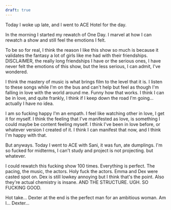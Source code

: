 ```yaml
---
draft: true
---
```

Today I woke up late, and I went to ACE Hotel for the day. 

In the morning I started my rewatch of One Day. I marvel at how I can rewatch a show and still feel the emotions I felt. 

To be so for real, I think the reason I like this show so much is because it validates the fantasy a lot of girls like me had with their friendships. DISCLAIMER, the really long friendships I have or the serious ones, I have never felt the emotions of this show, but the less serious, I can admit, I've wondered. 

I think the mastery of music is what brings film to the level that it is. I listen to these songs while I'm on the bus and can't help but feel as though I'm falling in love with the world around me. Funny how that works. I think I can be in love, and quite frankly, I think if I keep down the road I'm going... actually I have no idea. 

I am so fucking happy I'm an empath. I feel like watching other in love, I get it for myself. I think the feeling that I've manifested as love, is something I could maybe be content feeling myself. I think I've been in love before, or whatever version I created of it. I think I can manifest that now, and I think I'm happy with that. 


But anyways. Today I went to ACE with Sani, it was fun, ate dumplings. I'm so fucked for midterms, I can't study and project is not projecting. but whatever. 

I could rewatch this fucking show 100 times. Everything is perfect. The pacing, the music, the actors. Holy fuck the actors. Emma and Dex were casted spot on. Dex is still lowkey annoying but I think that's the point. Also they're actual chemistry is insane. AND THE STRUCTURE. UGH. SO FUCKING GOOD. 

Hot take... Dexter at the end is the perfect man for an ambitious woman. Am I... Dexter...